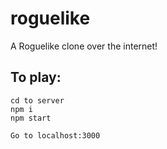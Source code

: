 # roguelike
A Roguelike clone over the internet!

## To play:
```
cd to server
npm i
npm start

Go to localhost:3000
```
